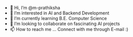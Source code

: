 - 👋 Hi, I’m @m-prathiksha
- 👀 I’m interested in AI and Backend Development
- 🌱 I’m currently learning B.E. Computer Science
- 💞️ I’m looking to collaborate on fascinating AI projects
- 📫 How to reach me ... Connect with me through E-mail :)

<!---
m-prathiksha/m-prathiksha is a ✨ special ✨ repository because its `README.md` (this file) appears on your GitHub profile.
You can click the Preview link to take a look at your changes.
--->
